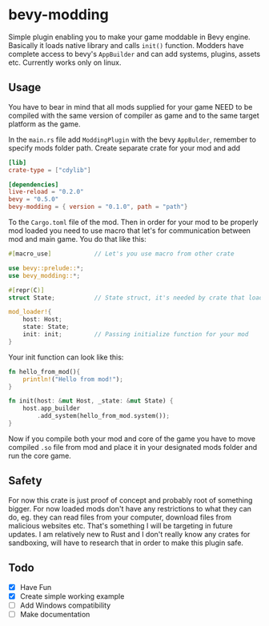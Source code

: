 # bevy-modding
Simple plugin enabling you to make your game moddable in Bevy engine. Basically it loads native library and calls `init()` function. Modders have complete access to bevy's `AppBuilder` and can add systems, plugins, assets etc. Currently works only on linux.

## Usage
You have to bear in mind that all mods supplied for your game NEED to be compiled with the same version of compiler as game and to the same target platform as the game.

In the `main.rs` file add `ModdingPlugin` with the bevy `AppBulder`, remember to specify mods folder path.
Create separate crate for your mod and add
```toml
[lib]
crate-type = ["cdylib"]

[dependencies]
live-reload = "0.2.0"
bevy = "0.5.0"
bevy-modding = { version = "0.1.0", path = "path"}
```
To the `Cargo.toml` file of the mod. Then in order for your mod to be properly mod loaded you need to use macro that let's for communication between mod and main game. You do that like this:
```rust
#[macro_use]            // Let's you use macro from other crate

use bevy::prelude::*;
use bevy_modding::*;

#[repr(C)]
struct State;           // State struct, it's needed by crate that loads your mod

mod_loader!{
    host: Host;         
    state: State;
    init: init;         // Passing initialize function for your mod
}
```
Your init function can look like this:
```rust
fn hello_from_mod(){
    println!("Hello from mod!");
}

fn init(host: &mut Host, _state: &mut State) {
    host.app_builder
        .add_system(hello_from_mod.system());
}
```
Now if you compile both your mod and core of the game you have to move compiled `.so` file from mod and place it in your designated mods folder and run the core game. 

## Safety
For now this crate is just proof of concept and probably root of something bigger. For now loaded mods don't have any restrictions to what they can do, eg. they can read files from your computer, download files from malicious websites etc. That's something I will be targeting in future updates. I am relatively new to Rust and I don't really know any crates for sandboxing, will have to research that in order to make this plugin safe.

## Todo
- [X] Have Fun
- [x] Create simple working example
- [ ] Add Windows compatibility
- [ ] Make documentation
